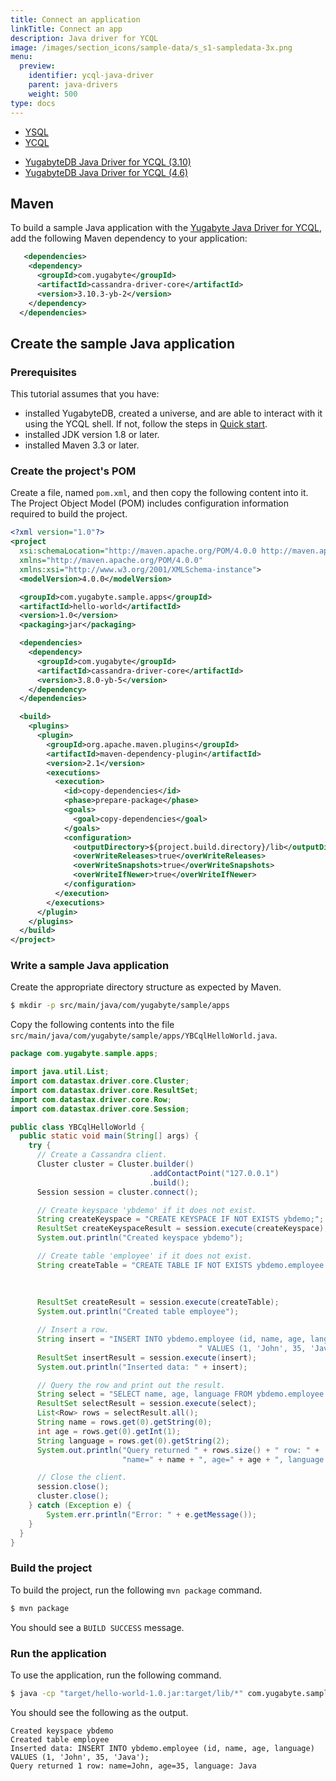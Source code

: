 ```yaml
---
title: Connect an application
linkTitle: Connect an app
description: Java driver for YCQL
image: /images/section_icons/sample-data/s_s1-sampledata-3x.png
menu:
  preview:
    identifier: ycql-java-driver
    parent: java-drivers
    weight: 500
type: docs
---
```


<div class="custom-tabs tabs-style-2">
  <ul class="tabs-name">
    <li>
      <a href="../yugabyte-jdbc/" class="nav-link">
        YSQL
      </a>
    </li>
    <li class="active">
      <a href="../ycql/" class="nav-link">
        YCQL
      </a>
    </li>
  </ul>
</div>

<ul class="nav nav-tabs-alt nav-tabs-yb">
  <li >
    <a href="../ycql/" class="nav-link active">
      <i class="icon-cassandra" aria-hidden="true"></i>
      YugabyteDB Java Driver for YCQL (3.10)
    </a>
  </li>
   <li >
    <a href="../ycql-4.6/" class="nav-link">
      <i class="icon-cassandra" aria-hidden="true"></i>
      YugabyteDB Java Driver for YCQL (4.6)
    </a>
  </li>
</ul>

## Maven

To build a sample Java application with the [Yugabyte Java Driver for YCQL](https://github.com/yugabyte/cassandra-java-driver), add the following Maven dependency to your application:

```xml
   <dependencies>
    <dependency>
      <groupId>com.yugabyte</groupId>
      <artifactId>cassandra-driver-core</artifactId>
      <version>3.10.3-yb-2</version>
    </dependency>
  </dependencies>
```

## Create the sample Java application

### Prerequisites

This tutorial assumes that you have:

- installed YugabyteDB, created a universe, and are able to interact with it using the YCQL shell. If not, follow the steps in [Quick start](../../../quick-start/).
- installed JDK version 1.8 or later.
- installed Maven 3.3 or later.

### Create the project's POM

Create a file, named `pom.xml`, and then copy the following content into it. The Project Object Model (POM) includes configuration information required to build the project.

```xml
<?xml version="1.0"?>
<project
  xsi:schemaLocation="http://maven.apache.org/POM/4.0.0 http://maven.apache.org/xsd/maven-4.0.0.xsd"
  xmlns="http://maven.apache.org/POM/4.0.0"
  xmlns:xsi="http://www.w3.org/2001/XMLSchema-instance">
  <modelVersion>4.0.0</modelVersion>

  <groupId>com.yugabyte.sample.apps</groupId>
  <artifactId>hello-world</artifactId>
  <version>1.0</version>
  <packaging>jar</packaging>

  <dependencies>
    <dependency>
      <groupId>com.yugabyte</groupId>
      <artifactId>cassandra-driver-core</artifactId>
      <version>3.8.0-yb-5</version>
    </dependency>
  </dependencies>

  <build>
    <plugins>
      <plugin>
        <groupId>org.apache.maven.plugins</groupId>
        <artifactId>maven-dependency-plugin</artifactId>
        <version>2.1</version>
        <executions>
          <execution>
            <id>copy-dependencies</id>
            <phase>prepare-package</phase>
            <goals>
              <goal>copy-dependencies</goal>
            </goals>
            <configuration>
              <outputDirectory>${project.build.directory}/lib</outputDirectory>
              <overWriteReleases>true</overWriteReleases>
              <overWriteSnapshots>true</overWriteSnapshots>
              <overWriteIfNewer>true</overWriteIfNewer>
            </configuration>
          </execution>
        </executions>
      </plugin>
    </plugins>
  </build>
</project>
```

### Write a sample Java application

Create the appropriate directory structure as expected by Maven.

```sh
$ mkdir -p src/main/java/com/yugabyte/sample/apps
```

Copy the following contents into the file `src/main/java/com/yugabyte/sample/apps/YBCqlHelloWorld.java`.

```java
package com.yugabyte.sample.apps;

import java.util.List;
import com.datastax.driver.core.Cluster;
import com.datastax.driver.core.ResultSet;
import com.datastax.driver.core.Row;
import com.datastax.driver.core.Session;

public class YBCqlHelloWorld {
  public static void main(String[] args) {
    try {
      // Create a Cassandra client.
      Cluster cluster = Cluster.builder()
                               .addContactPoint("127.0.0.1")
                               .build();
      Session session = cluster.connect();

      // Create keyspace 'ybdemo' if it does not exist.
      String createKeyspace = "CREATE KEYSPACE IF NOT EXISTS ybdemo;";
      ResultSet createKeyspaceResult = session.execute(createKeyspace);
      System.out.println("Created keyspace ybdemo");

      // Create table 'employee' if it does not exist.
      String createTable = "CREATE TABLE IF NOT EXISTS ybdemo.employee (id int PRIMARY KEY, " +
                                                                       "name varchar, " +
                                                                       "age int, " +
                                                                       "language varchar);";
      ResultSet createResult = session.execute(createTable);
      System.out.println("Created table employee");

      // Insert a row.
      String insert = "INSERT INTO ybdemo.employee (id, name, age, language)" +
                                          " VALUES (1, 'John', 35, 'Java');";
      ResultSet insertResult = session.execute(insert);
      System.out.println("Inserted data: " + insert);

      // Query the row and print out the result.
      String select = "SELECT name, age, language FROM ybdemo.employee WHERE id = 1;";
      ResultSet selectResult = session.execute(select);
      List<Row> rows = selectResult.all();
      String name = rows.get(0).getString(0);
      int age = rows.get(0).getInt(1);
      String language = rows.get(0).getString(2);
      System.out.println("Query returned " + rows.size() + " row: " +
                         "name=" + name + ", age=" + age + ", language: " + language);

      // Close the client.
      session.close();
      cluster.close();
    } catch (Exception e) {
        System.err.println("Error: " + e.getMessage());
    }
  }
}
```

### Build the project

To build the project, run the following `mvn package` command.

```sh
$ mvn package
```

You should see a `BUILD SUCCESS` message.

### Run the application

To use the application, run the following command.

```sh
$ java -cp "target/hello-world-1.0.jar:target/lib/*" com.yugabyte.sample.apps.YBCqlHelloWorld
```

You should see the following as the output.

```output
Created keyspace ybdemo
Created table employee
Inserted data: INSERT INTO ybdemo.employee (id, name, age, language) VALUES (1, 'John', 35, 'Java');
Query returned 1 row: name=John, age=35, language: Java
```